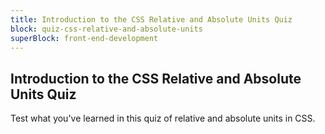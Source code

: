 ```yaml
---
title: Introduction to the CSS Relative and Absolute Units Quiz
block: quiz-css-relative-and-absolute-units
superBlock: front-end-development
---
```


## Introduction to the CSS Relative and Absolute Units Quiz

Test what you've learned in this quiz of relative and absolute units in CSS.

